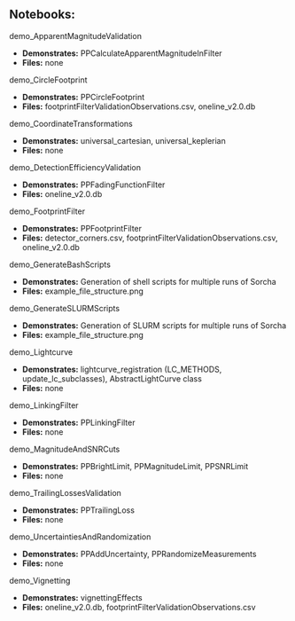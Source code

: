 ## Notebooks:

demo_ApparentMagnitudeValidation
- **Demonstrates:** PPCalculateApparentMagnitudeInFilter
- **Files:** none

demo_CircleFootprint
- **Demonstrates:** PPCircleFootprint
- **Files:** footprintFilterValidationObservations.csv, oneline_v2.0.db

demo_CoordinateTransformations
- **Demonstrates:** universal_cartesian, universal_keplerian
- **Files:** none

demo_DetectionEfficiencyValidation
- **Demonstrates:** PPFadingFunctionFilter
- **Files:** oneline_v2.0.db

demo_FootprintFilter
- **Demonstrates:** PPFootprintFilter
- **Files:** detector_corners.csv, footprintFilterValidationObservations.csv, oneline_v2.0.db

demo_GenerateBashScripts
- **Demonstrates:** Generation of shell scripts for multiple runs of Sorcha
- **Files:** example_file_structure.png

demo_GenerateSLURMScripts
- **Demonstrates:** Generation of SLURM scripts for multiple runs of Sorcha
- **Files:** example_file_structure.png

demo_Lightcurve
- **Demonstrates:**  lightcurve_registration (LC_METHODS, update_lc_subclasses), AbstractLightCurve class
- **Files:** none

demo_LinkingFilter
- **Demonstrates:** PPLinkingFilter
- **Files:** none

demo_MagnitudeAndSNRCuts
- **Demonstrates:** PPBrightLimit, PPMagnitudeLimit, PPSNRLimit
- **Files:** none

demo_TrailingLossesValidation
- **Demonstrates:** PPTrailingLoss
- **Files:** none

demo_UncertaintiesAndRandomization
- **Demonstrates:** PPAddUncertainty, PPRandomizeMeasurements
- **Files:** none

demo_Vignetting
- **Demonstrates:** vignettingEffects
- **Files:** oneline_v2.0.db, footprintFilterValidationObservations.csv